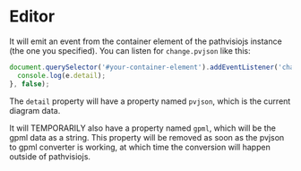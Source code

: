 # Editor

It will emit an event from the container element of the pathvisiojs instance (the one you specified). You can listen for ```change.pvjson``` like this:

```js
document.querySelector('#your-container-element').addEventListener('change.pvjson', function (e) {
  console.log(e.detail);
}, false);
```

The ```detail``` property will have a property named ```pvjson```, which is the current diagram data.

It will TEMPORARILY also have a property named ```gpml```, which will be the gpml data as a string. This property will be removed as soon as the pvjson to gpml converter is working, at which time the conversion will happen outside of pathvisiojs.
